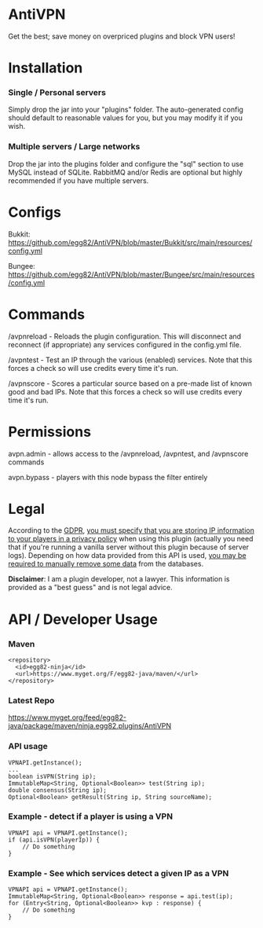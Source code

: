 # AntiVPN
Get the best; save money on overpriced plugins and block VPN users!

# Installation
### Single / Personal servers
Simply drop the jar into your "plugins" folder. The auto-generated config should default to reasonable values for you, but you may modify it if you wish.
### Multiple servers / Large networks
Drop the jar into the plugins folder and configure the "sql" section to use MySQL instead of SQLite. RabbitMQ and/or Redis are optional but highly recommended if you have multiple servers.

# Configs
Bukkit: https://github.com/egg82/AntiVPN/blob/master/Bukkit/src/main/resources/config.yml

Bungee: https://github.com/egg82/AntiVPN/blob/master/Bungee/src/main/resources/config.yml

# Commands
/avpnreload - Reloads the plugin configuration. This will disconnect and reconnect (if appropriate) any services configured in the config.yml file.

/avpntest <ip> - Test an IP through the various (enabled) services. Note that this forces a check so will use credits every time it's run.

/avpnscore <source> - Scores a particular source based on a pre-made list of known good and bad IPs. Note that this forces a check so will use credits every time it's run.

# Permissions
avpn.admin - allows access to the /avpnreload, /avpntest, and /avpnscore commands

avpn.bypass - players with this node bypass the filter entirely

# Legal
According to the [GDPR](https://eugdprcompliant.com/), [you must specify that you are storing IP information to your players in a privacy policy](https://news.ycombinator.com/item?id=16479995) when using this plugin (actually you need that if you're running a vanilla server without this plugin because of server logs). Depending on how data provided from this API is used, [you may be required to manually remove some data](https://ec.europa.eu/info/law/law-topic/data-protection/reform/rules-business-and-organisations/dealing-citizens/do-we-always-have-delete-personal-data-if-person-asks_en) from the databases.

__Disclaimer__: I am a plugin developer, not a lawyer. This information is provided as a "best guess" and is not legal advice.

# API / Developer Usage
### Maven
    <repository>
      <id>egg82-ninja</id>
      <url>https://www.myget.org/F/egg82-java/maven/</url>
    </repository>

### Latest Repo
https://www.myget.org/feed/egg82-java/package/maven/ninja.egg82.plugins/AntiVPN

### API usage
    VPNAPI.getInstance();
    ...
    boolean isVPN(String ip);
    ImmutableMap<String, Optional<Boolean>> test(String ip);
    double consensus(String ip);
    Optional<Boolean> getResult(String ip, String sourceName);

### Example - detect if a player is using a VPN
    VPNAPI api = VPNAPI.getInstance();
    if (api.isVPN(playerIp)) {
        // Do something
    }
### Example - See which services detect a given IP as a VPN
    VPNAPI api = VPNAPI.getInstance();
    ImmutableMap<String, Optional<Boolean>> response = api.test(ip);
    for (Entry<String, Optional<Boolean>> kvp : response) {
        // Do something
    }